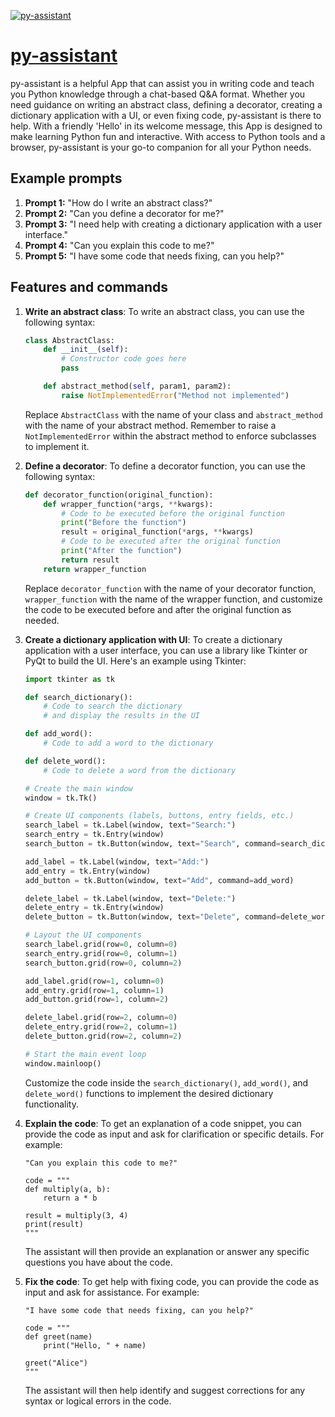 [![py-assistant](https://files.oaiusercontent.com/file-ovttMxsl2dulqAoEWSWJ7HAF?se=2123-10-18T02%3A41%3A05Z&sp=r&sv=2021-08-06&sr=b&rscc=max-age%3D31536000%2C%20immutable&rscd=attachment%3B%20filename%3Dpython-logo-only.png&sig=/yzl8sWxklZXgDuyuSToCuqvkkZlLtCPua8LVxlQ3/4%3D)](https://chat.openai.com/g/g-mD4OzOoob-py-assistant)

# [py-assistant](https://chat.openai.com/g/g-mD4OzOoob-py-assistant)

py-assistant is a helpful App that can assist you in writing code and teach you Python knowledge through a chat-based Q&A format. Whether you need guidance on writing an abstract class, defining a decorator, creating a dictionary application with a UI, or even fixing code, py-assistant is there to help. With a friendly 'Hello' in its welcome message, this App is designed to make learning Python fun and interactive. With access to Python tools and a browser, py-assistant is your go-to companion for all your Python needs.

## Example prompts

1. **Prompt 1:** "How do I write an abstract class?"
2. **Prompt 2:** "Can you define a decorator for me?"
3. **Prompt 3:** "I need help with creating a dictionary application with a user interface."
4. **Prompt 4:** "Can you explain this code to me?"
5. **Prompt 5:** "I have some code that needs fixing, can you help?"

## Features and commands

1. **Write an abstract class**: To write an abstract class, you can use the following syntax:

   ```python
   class AbstractClass:
       def __init__(self):
           # Constructor code goes here
           pass
   
       def abstract_method(self, param1, param2):
           raise NotImplementedError("Method not implemented")
   ```

   Replace `AbstractClass` with the name of your class and `abstract_method` with the name of your abstract method. Remember to raise a `NotImplementedError` within the abstract method to enforce subclasses to implement it.

2. **Define a decorator**: To define a decorator function, you can use the following syntax:

   ```python
   def decorator_function(original_function):
       def wrapper_function(*args, **kwargs):
           # Code to be executed before the original function
           print("Before the function")
           result = original_function(*args, **kwargs)
           # Code to be executed after the original function
           print("After the function")
           return result
       return wrapper_function
   ```

   Replace `decorator_function` with the name of your decorator function, `wrapper_function` with the name of the wrapper function, and customize the code to be executed before and after the original function as needed.

3. **Create a dictionary application with UI**: To create a dictionary application with a user interface, you can use a library like Tkinter or PyQt to build the UI. Here's an example using Tkinter:

   ```python
   import tkinter as tk
   
   def search_dictionary():
       # Code to search the dictionary
       # and display the results in the UI
   
   def add_word():
       # Code to add a word to the dictionary
   
   def delete_word():
       # Code to delete a word from the dictionary
   
   # Create the main window
   window = tk.Tk()
   
   # Create UI components (labels, buttons, entry fields, etc.)
   search_label = tk.Label(window, text="Search:")
   search_entry = tk.Entry(window)
   search_button = tk.Button(window, text="Search", command=search_dictionary)
   
   add_label = tk.Label(window, text="Add:")
   add_entry = tk.Entry(window)
   add_button = tk.Button(window, text="Add", command=add_word)
   
   delete_label = tk.Label(window, text="Delete:")
   delete_entry = tk.Entry(window)
   delete_button = tk.Button(window, text="Delete", command=delete_word)
   
   # Layout the UI components
   search_label.grid(row=0, column=0)
   search_entry.grid(row=0, column=1)
   search_button.grid(row=0, column=2)
   
   add_label.grid(row=1, column=0)
   add_entry.grid(row=1, column=1)
   add_button.grid(row=1, column=2)
   
   delete_label.grid(row=2, column=0)
   delete_entry.grid(row=2, column=1)
   delete_button.grid(row=2, column=2)
   
   # Start the main event loop
   window.mainloop()
   ```

   Customize the code inside the `search_dictionary()`, `add_word()`, and `delete_word()` functions to implement the desired dictionary functionality.

4. **Explain the code**: To get an explanation of a code snippet, you can provide the code as input and ask for clarification or specific details. For example:

   ```
   "Can you explain this code to me?"

   code = """
   def multiply(a, b):
       return a * b
   
   result = multiply(3, 4)
   print(result)
   """
   ```

   The assistant will then provide an explanation or answer any specific questions you have about the code.

5. **Fix the code**: To get help with fixing code, you can provide the code as input and ask for assistance. For example:

   ```
   "I have some code that needs fixing, can you help?"

   code = """
   def greet(name)
       print("Hello, " + name)
   
   greet("Alice")
   """
   ```

   The assistant will then help identify and suggest corrections for any syntax or logical errors in the code.